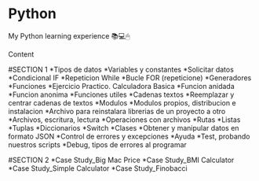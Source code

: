 # Python
 My Python learning experience 📚💻🖱
 
Content 

#SECTION 1
*Tipos de datos 
*Variables y constantes
*Solicitar datos
*Condicional IF
*Repeticion While
*Bucle FOR (repeticione)
*Generadores
*Funciones
*Ejercicio Practico. Calculadora Basica
*Funcion anidada
*Funcion anonima
*Funciones utiles
*Cadenas textos
*Reemplazar y centrar cadenas de textos
*Modulos
*Modulos propios, distribucion e instalacion
*Archivo para reinstalara librerias de un proyecto a otro
*Archivos, escritura, lectura
*Operaciones con archivos
*Rutas
*Listas
*Tuplas
*Diccionarios
*Switch
*Clases
*Obtener y manipular datos en formato JSON
*Control de errores y excepciones
*Ayuda
*Test, probando nuestros scripts
*Debug, tipos de errores al programar

#SECTION 2
*Case Study_Big Mac Price
*Case Study_BMI Calculator
*Case Study_Simple Calculator
*Case Study_Finobacci
